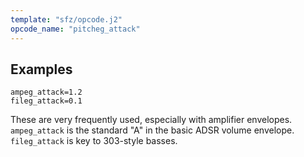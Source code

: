 ```yaml
---
template: "sfz/opcode.j2"
opcode_name: "pitcheg_attack"
---
```

## Examples

```sfz
ampeg_attack=1.2
fileg_attack=0.1
```

These are very frequently used, especially with amplifier envelopes.
`ampeg_attack` is the standard "A" in the basic ADSR volume envelope.
`fileg_attack` is key to 303-style basses.
